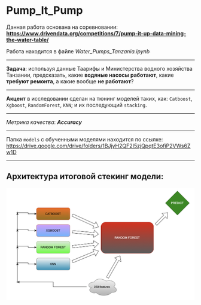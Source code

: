# Pump_It_Pump
    
Данная работа основана на соревновании: **https://www.drivendata.org/competitions/7/pump-it-up-data-mining-the-water-table/**

Работа находится в файле *Water_Pumps_Tanzania.ipynb*

---
    
**Задача**: используя данные Таарифы и Министерства водного хозяйства Танзании, предсказать, какие **водяные насосы** **работают**, какие **требуют ремонта**, а какие вообще **не работают**?
    
---
    
**Акцент** в исследовании сделан на тюнинг моделей таких, как: `Catboost`, `Xgboost`, `RandomForest`, `KNN`; и их последующий `stacking`.  
    
---   

*Метрика качества*: ***Accuracy***

---

Папка `models` с обученными моделями находится по ссылке: https://drive.google.com/drive/folders/1BJjyH2QF2I5zjQpqtE3ofiP2VWs6Zw1D
    
---

## Архитектура итоговой стекинг модели:

<img src='images/diagramma2.png' />
